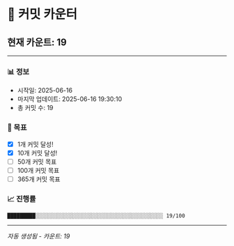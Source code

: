 # 🔢 커밋 카운터

## 현재 카운트: 19

---

### 📊 정보
- 시작일: 2025-06-16
- 마지막 업데이트: 2025-06-16 19:30:10
- 총 커밋 수: 19

### 🎯 목표
- [x] 1개 커밋 달성!
- [x] 10개 커밋 달성!
- [ ] 50개 커밋 목표
- [ ] 100개 커밋 목표
- [ ] 365개 커밋 목표

### 📈 진행률
```
█████████░░░░░░░░░░░░░░░░░░░░░░░░░░░░░░░░░░░░░░░░░ 19/100
```

---
*자동 생성됨 - 카운트: 19*
